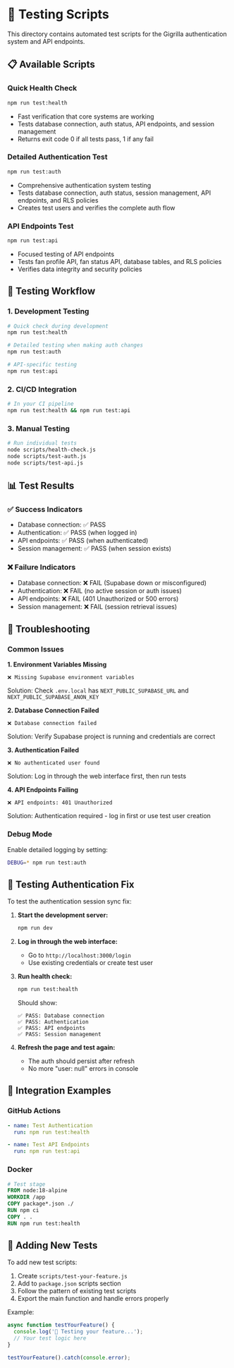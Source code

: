# 🔧 Testing Scripts

This directory contains automated test scripts for the Gigrilla authentication system and API endpoints.

## 📋 Available Scripts

### Quick Health Check
```bash
npm run test:health
```
- Fast verification that core systems are working
- Tests database connection, auth status, API endpoints, and session management
- Returns exit code 0 if all tests pass, 1 if any fail

### Detailed Authentication Test
```bash
npm run test:auth
```
- Comprehensive authentication system testing
- Tests database connection, auth status, session management, API endpoints, and RLS policies
- Creates test users and verifies the complete auth flow

### API Endpoints Test
```bash
npm run test:api
```
- Focused testing of API endpoints
- Tests fan profile API, fan status API, database tables, and RLS policies
- Verifies data integrity and security policies

## 🧪 Testing Workflow

### 1. Development Testing
```bash
# Quick check during development
npm run test:health

# Detailed testing when making auth changes
npm run test:auth

# API-specific testing
npm run test:api
```

### 2. CI/CD Integration
```bash
# In your CI pipeline
npm run test:health && npm run test:api
```

### 3. Manual Testing
```bash
# Run individual tests
node scripts/health-check.js
node scripts/test-auth.js
node scripts/test-api.js
```

## 📊 Test Results

### ✅ Success Indicators
- Database connection: ✅ PASS
- Authentication: ✅ PASS (when logged in)
- API endpoints: ✅ PASS (when authenticated)
- Session management: ✅ PASS (when session exists)

### ❌ Failure Indicators
- Database connection: ❌ FAIL (Supabase down or misconfigured)
- Authentication: ❌ FAIL (no active session or auth issues)
- API endpoints: ❌ FAIL (401 Unauthorized or 500 errors)
- Session management: ❌ FAIL (session retrieval issues)

## 🔧 Troubleshooting

### Common Issues

**1. Environment Variables Missing**
```
❌ Missing Supabase environment variables
```
Solution: Check `.env.local` has `NEXT_PUBLIC_SUPABASE_URL` and `NEXT_PUBLIC_SUPABASE_ANON_KEY`

**2. Database Connection Failed**
```
❌ Database connection failed
```
Solution: Verify Supabase project is running and credentials are correct

**3. Authentication Failed**
```
❌ No authenticated user found
```
Solution: Log in through the web interface first, then run tests

**4. API Endpoints Failing**
```
❌ API endpoints: 401 Unauthorized
```
Solution: Authentication required - log in first or use test user creation

### Debug Mode
Enable detailed logging by setting:
```bash
DEBUG=* npm run test:auth
```

## 🎯 Testing Authentication Fix

To test the authentication session sync fix:

1. **Start the development server:**
   ```bash
   npm run dev
   ```

2. **Log in through the web interface:**
   - Go to `http://localhost:3000/login`
   - Use existing credentials or create test user

3. **Run health check:**
   ```bash
   npm run test:health
   ```
   Should show:
   ```
   ✅ PASS: Database connection
   ✅ PASS: Authentication
   ✅ PASS: API endpoints
   ✅ PASS: Session management
   ```

4. **Refresh the page and test again:**
   - The auth should persist after refresh
   - No more "user: null" errors in console

## 🚀 Integration Examples

### GitHub Actions
```yaml
- name: Test Authentication
  run: npm run test:health

- name: Test API Endpoints
  run: npm run test:api
```

### Docker
```dockerfile
# Test stage
FROM node:18-alpine
WORKDIR /app
COPY package*.json ./
RUN npm ci
COPY . .
RUN npm run test:health
```

## 📝 Adding New Tests

To add new test scripts:

1. Create `scripts/test-your-feature.js`
2. Add to `package.json` scripts section
3. Follow the pattern of existing test scripts
4. Export the main function and handle errors properly

Example:
```javascript
async function testYourFeature() {
  console.log('🧪 Testing your feature...');
  // Your test logic here
}

testYourFeature().catch(console.error);
```
